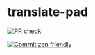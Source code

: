 # translate-pad

[![PR check](https://github.com/nasum/translate-pad/actions/workflows/pr-check.yml/badge.svg)](https://github.com/nasum/translate-pad/actions/workflows/pr-check.yml)

[![Commitizen friendly](https://img.shields.io/badge/commitizen-friendly-brightgreen.svg)](http://commitizen.github.io/cz-cli/)